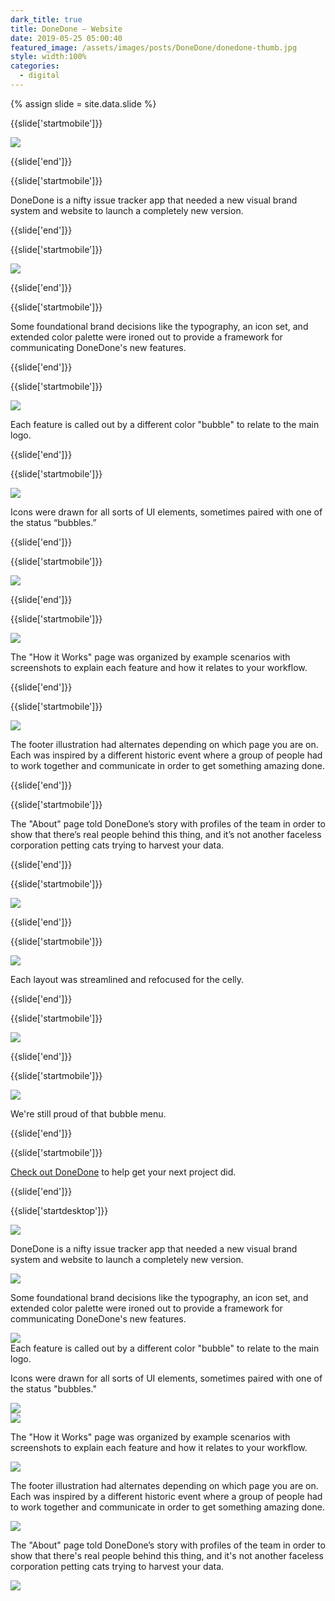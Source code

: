 ```yaml
---
dark_title: true
title: DoneDone — Website
date: 2019-05-25 05:00:40
featured_image: /assets/images/posts/DoneDone/donedone-thumb.jpg
style: width:100%
categories:
  - digital
---
```


{% assign slide = site.data.slide %}

{{slide['startmobile']}}

<div><img class='full-height' src='{{ site.url }}/assets/images/posts/DoneDone/donedone-1-mobile@2x.png' /></div>

<p class='bg-dark'></p>

{{slide['end']}}

{{slide['startmobile']}}

DoneDone is a nifty issue tracker app that needed a new visual brand system and website to launch a completely new version.

{{slide['end']}}

{{slide['startmobile']}}

<div><img class='full-height' src='{{ site.url }}/assets/images/posts/DoneDone/donedone-2-mobile@2x.png' /></div>

{{slide['end']}}

{{slide['startmobile']}}

<p>Some foundational brand decisions like the typography, an icon set, and extended color palette were ironed out to provide a framework for communicating DoneDone's new features.</p>

{{slide['end']}}

{{slide['startmobile']}}

<div><img class='full-height' src='{{ site.url }}/assets/images/posts/DoneDone/donedone-3-mobile@2x.png' /></div>

<p class='bg-dark'>Each feature is called out by a different color "bubble" to relate to the main logo.</p>

{{slide['end']}}

{{slide['startmobile']}}

<div><img class='full-height' src='{{ site.url }}/assets/images/posts/DoneDone/donedone-4-mobile@2x.png' /></div>

<p class='bg-dark'>Icons were drawn for all sorts of UI elements, sometimes paired with one of the status “bubbles.”</p>

{{slide['end']}}

{{slide['startmobile']}}

<div><img class='full-height' src='{{ site.url }}/assets/images/posts/DoneDone/donedone-5-mobile@2x.png' /></div>

{{slide['end']}}

{{slide['startmobile']}}

<div><img class='full-height' src='{{ site.url }}/assets/images/posts/DoneDone/donedone-6-mobile@2x.png' /></div>

<p class='bg-dark'>The "How it Works" page was organized by example scenarios with screenshots to explain each feature and how it relates to your workflow.</p>

{{slide['end']}}

{{slide['startmobile']}}

<div><img class='full-height' src='{{ site.url }}/assets/images/posts/DoneDone/donedone-7-mobile@2x.png' /></div>

<p class='bg-dark'>The footer illustration had alternates depending on which page you are on. Each was inspired by a different historic event where a group of people had to work together and communicate in order to get something amazing done.</p>

{{slide['end']}}

{{slide['startmobile']}}

The "About" page told DoneDone’s story with profiles of the team in order to show that there’s real people behind this thing, and it’s not another faceless corporation petting cats trying to harvest your data.

{{slide['end']}}

{{slide['startmobile']}}

<div><img class='full-height' src='{{ site.url }}/assets/images/posts/DoneDone/donedone-8-mobile@2x.png' /></div>

{{slide['end']}}

{{slide['startmobile']}}

<div><img class='full-height' src='{{ site.url }}/assets/images/posts/DoneDone/donedone-9-mobile@2x.png' /></div>

<p class='bg-dark'>Each layout was streamlined and refocused for the celly.</p>

{{slide['end']}}

{{slide['startmobile']}}

<div><img class='full-height' src='{{ site.url }}/assets/images/posts/DoneDone/donedone-10-mobile@2x.png' /></div>

<p class="bg-dark"></p>

{{slide['end']}}

{{slide['startmobile']}}

<div><img class='full-height' src='{{ site.url }}/assets/images/posts/DoneDone/donedone-11-mobile@2x.png' /></div>

<p class="bg-dark">We're still proud of that bubble menu.</p>

{{slide['end']}}

{{slide['startmobile']}}

<p><a href="https://www.donedone.com/" target="_blank">Check out DoneDone</a> to help get your next project did.</p>

{{slide['end']}}

{{slide['startdesktop']}}

<div><img class='full-width' src='{{ site.url }}/assets/images/posts/DoneDone/donedone-1@2x.png' srcset='{{ site.url }}/assets/images/posts/DoneDone/donedone-1.png 1024w, {{ site.url }}/assets/images/posts/DoneDone/donedone-1@2x.png 2048w, {{ site.url }}/assets/images/posts/DoneDone/donedone-1@3x.png 3072w'></div>

DoneDone is a nifty issue tracker app that needed a new visual brand system and website to launch a completely new version.

<div><img src='{{ site.url }}/assets/images/posts/DoneDone/donedone-2@2x.png' srcset='{{ site.url }}/assets/images/posts/DoneDone/donedone-2.png 794w, {{ site.url }}/assets/images/posts/DoneDone/donedone-2@2x.png 1588w, {{ site.url }}/assets/images/posts/DoneDone/donedone-2@3x.png 2382w'></div>

Some foundational brand decisions like the typography, an icon set, and extended color palette were ironed out to provide a framework for communicating DoneDone's new features.

<div><img src='{{ site.url }}/assets/images/posts/DoneDone/donedone-3@2x.png' srcset='{{ site.url }}/assets/images/posts/DoneDone/donedone-3.png 794w, {{ site.url }}/assets/images/posts/DoneDone/donedone-3@2x.png 1588w, {{ site.url }}/assets/images/posts/DoneDone/donedone-3@3x.png 2382w'></div>

<figcaption>Each feature is called out by a different color "bubble" to relate to the main logo.</figcaption>

Icons were drawn for all sorts of UI elements, sometimes paired with one of the status "bubbles."

<div><img src='{{ site.url }}/assets/images/posts/DoneDone/donedone-4@2x.png' srcset='{{ site.url }}/assets/images/posts/DoneDone/donedone-4.png 794w, {{ site.url }}/assets/images/posts/DoneDone/donedone-4@2x.png 1588w, {{ site.url }}/assets/images/posts/DoneDone/donedone-4@3x.png 2382w'></div>

<div><img src='{{ site.url }}/assets/images/posts/DoneDone/donedone-5@2x.png' srcset='{{ site.url }}/assets/images/posts/DoneDone/donedone-5.png 794w, {{ site.url }}/assets/images/posts/DoneDone/donedone-5@2x.png 1588w, {{ site.url }}/assets/images/posts/DoneDone/donedone-5@3x.png 2382w'></div>

The "How it Works" page was organized by example scenarios with screenshots to explain each feature and how it relates to your workflow.

<div><img src='{{ site.url }}/assets/images/posts/DoneDone/donedone-6@2x.png' srcset='{{ site.url }}/assets/images/posts/DoneDone/donedone-6.png 794w, {{ site.url }}/assets/images/posts/DoneDone/donedone-6@2x.png 1588w, {{ site.url }}/assets/images/posts/DoneDone/donedone-6@3x.png 2382w'></div>

The footer illustration had alternates depending on which page you are on. Each was inspired by a different historic event where a group of people had to work together and communicate in order to get something amazing done.

<div><img src='{{ site.url }}/assets/images/posts/DoneDone/donedone-7@2x.png' srcset='{{ site.url }}/assets/images/posts/DoneDone/donedone-7.png 794w, {{ site.url }}/assets/images/posts/DoneDone/donedone-7@2x.png 1588w, {{ site.url }}/assets/images/posts/DoneDone/donedone-7@3x.png 2382w'></div>

The "About" page told DoneDone’s story with profiles of the team in order to show that there's real people behind this thing, and it's not another faceless corporation petting cats trying to harvest your data.

<div class='row'>

<div><img src='{{ site.url }}/assets/images/posts/DoneDone/donedone-8@2x.png' srcset='{{ site.url }}/assets/images/posts/DoneDone/donedone-8.png 314w, {{ site.url }}/assets/images/posts/DoneDone/donedone-8@2x.png 628w, {{ site.url }}/assets/images/posts/DoneDone/donedone-8@3x.png 942w'></div><!--

--><div><img src='{{ site.url }}/assets/images/posts/DoneDone/donedone-9@2x.png' srcset='{{ site.url }}/assets/images/posts/DoneDone/donedone-9.png 474w, {{ site.url }}/assets/images/posts/DoneDone/donedone-9@2x.png 948w, {{ site.url }}/assets/images/posts/DoneDone/donedone-9@3x.png 1422w'></div>

</div>

Each layout was streamlined and re-focused for the celly.

<div><img src='{{ site.url }}/assets/images/posts/DoneDone/donedone-10@2x.png' srcset='{{ site.url }}/assets/images/posts/DoneDone/donedone-10.png 794w, {{ site.url }}/assets/images/posts/DoneDone/donedone-10@2x.png 1588w, {{ site.url }}/assets/images/posts/DoneDone/donedone-10@3x.png 2382w'></div>

<figcaption>We're still proud of that bubble menu.</figcaption>

<p><a href="https://www.donedone.com/" target="_blank">Check out DoneDone</a> to help get your next project did.</p>

{{slide['end']}}
